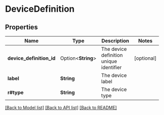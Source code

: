 # DeviceDefinition

## Properties

Name | Type | Description | Notes
------------ | ------------- | ------------- | -------------
**device_definition_id** | Option<**String**> | The device definition unique identifier | [optional]
**label** | **String** | The device label | 
**r#type** | **String** | The device type | 

[[Back to Model list]](../README.md#documentation-for-models) [[Back to API list]](../README.md#documentation-for-api-endpoints) [[Back to README]](../README.md)


